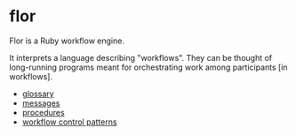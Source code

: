 
# flor

Flor is a Ruby workflow engine.

It interprets a language describing "workflows". They can be thought of long-running programs meant for orchestrating work among participants \[in workflows\].

* [glossary](glossary.md)
* [messages](messages.md)
* [procedures](procedures/)
* [workflow control patterns](patterns.md)

